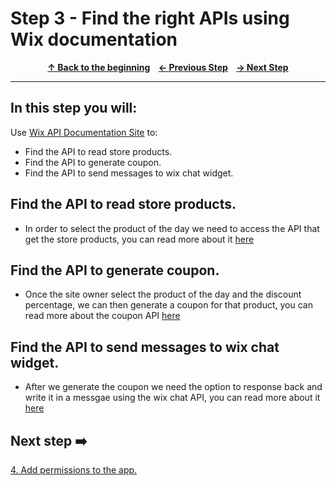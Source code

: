 # Step 3 - Find the right APIs using Wix documentation

<p align="center">
  <strong>
    <a href="../README.md#steps"> ↑ Back to the beginning</a>&nbsp;&nbsp;&nbsp;
    <a href="02-create-an-app.md"> ← Previous Step</a>&nbsp;&nbsp;&nbsp;
    <a href="04-permissions.md"> → Next Step</a>
  </strong>
</p>
<hr/>

## In this step you will:
Use [Wix API Documentation Site][wix-docs] to:

 * Find the API to read store products.
 * Find the API to generate coupon.
 * Find the API to send messages to wix chat widget.
 

## Find the API to read store products.

-   In order to select the product of the day we need to access the API that get the store products, you can read more about it [here][wix-api-products] 

## Find the API to generate coupon.
-   Once the site owner select the product of the day and the discount percentage, we can then generate a coupon for that product, you can read more about the coupon API [here][wix-api-coupons]


## Find the API to send messages to wix chat widget.
-   After we generate the coupon we need the option to response back and write it in a messgae using the wix chat API, you can read more about it [here][wix-api-chat]



## Next step ➡️

[4. Add permissions to the app.][step04]


[gh-back]: ../README.md#steps

[wix-docs]: https://dev.wix.com/api/rest/getting-started
[wix-api-products]: https://dev.wix.com/api/rest/wix-stores/catalog/products/query-products
[wix-api-coupons]: https://dev.wix.com/api/rest/coupons/coupons/coupon/create-a-coupon
[wix-api-chat]: https://dev.wix.com/api/rest/inbox/messages/send-message
[step04]: 04-permissions.md
